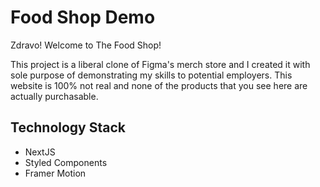 # Food Shop Demo

Zdravo! Welcome to The Food Shop!

This project is a liberal clone of Figma's merch store and I created it with sole purpose of demonstrating my skills to potential employers. This website is 100% not real and none of the products that you see here are actually purchasable.

## Technology Stack

- NextJS
- Styled Components
- Framer Motion
